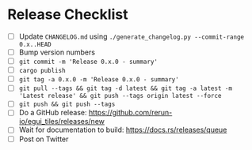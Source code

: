 # Release Checklist

* [ ] Update `CHANGELOG.md` using `./generate_changelog.py --commit-range 0.x..HEAD`
* [ ] Bump version numbers
* [ ] `git commit -m 'Release 0.x.0 - summary'`
* [ ] `cargo publish`
* [ ] `git tag -a 0.x.0 -m 'Release 0.x.0 - summary'`
* [ ] `git pull --tags && git tag -d latest && git tag -a latest -m 'Latest release' && git push --tags origin latest --force`
* [ ] `git push && git push --tags`
* [ ] Do a GitHub release: https://github.com/rerun-io/egui_tiles/releases/new
* [ ] Wait for documentation to build: https://docs.rs/releases/queue
* [ ] Post on Twitter
